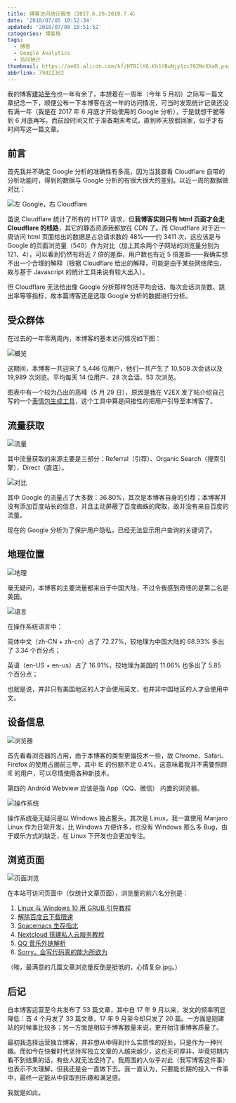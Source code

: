 ```yaml
---
title: 博客访问统计报告（2017.6.20-2018.7.4）
date: '2018/07/05 10:52:34'
updated: '2018/07/08 10:51:52'
categories: 博客栈
tags:
  - 博客
  - Google Analytics
  - 访问统计
thumbnail: https://ae01.alicdn.com/kf/HTB1lK6.Kh1YBuNjy1zc762NcXXaR.png
abbrlink: 790223d2
---
```


我的博客[建站至今](../4a17b156/)也一年有余了，本想着在一周年（今年 5 月初）之际写一篇文章纪念一下，顺便公布一下本博客在这一年的访问情况，可当时发现统计记录还没有满一年（我是在 2017 年 6 月底才开始使用的 Google 分析），于是就想干脆等到 6 月底再写。而前段时间又忙于准备期末考试，直到昨天放假回家，似乎才有时间写这一篇文章。

<!-- more -->

## 前言

首先我并不确定 Google 分析的准确性有多高，因为当我查看 Cloudflare 自带的分析功能时，得到的数据与 Google 分析的有很大很大的差别。以近一周的数据做对比：

![左 Google，右 Cloudflare](https://ae01.alicdn.com/kf/HTB1sonpB8mWBuNkSndV763sApXaO.png "左 Google，右 Cloudflare")

虽说 Cloudflare 统计了所有的 HTTP 请求，但**我博客实则只有 html 页面才会走 Cloudflare 的线路**，其它的静态资源我都放在 CDN 了。而 Cloudflare 对于近一周访问 html 页面给出的数据是占总请求数的 48%——约 3411 次，这应该是与 Google 的页面浏览量（540）作为对比（加上其余两个子网站的浏览量分别为 121、4），可以看到仍然有将近 7 倍的差距，用户数也有近 5 倍差距——我确实想不出一个合理的解释（根据 Cloudflare 给出的解释，可能是由于某些网络爬虫，故与基于 Javascript 的统计工具来说有较大出入）。

但 Cloudflare 无法给出像 Google 分析那样包括平均会话、每次会话浏览数、跳出率等等指标，故本篇博客还是选取 Google 分析的数据进行分析。

## 受众群体

在过去的一年零两周内，本博客的基本访问情况如下图：

![概览](https://ae01.alicdn.com/kf/HTB1RzYAKeOSBuNjy0Fd762DnVXaB.png)

这期间，本博客一共迎来了 5,446 位用户，他们一共产生了 10,508 次会话以及 19,989 次浏览。平均每天 14 位用户、28 次会话、53 次浏览。

图表中有一个较为凸出的高峰（5 月 29 日），原因是我在 V2EX 发了帖介绍自己写的一个[表情包生成工具](https://www.v2ex.com/t/458433#reply23)，这个工具中算是间接性的把用户引导至本博客了。

## 流量获取

![流量](https://ae01.alicdn.com/kf/HTB1.vYJKXuWBuNjSszb763S7FXaU.png)

其中流量获取的来源主要是三部分：Referral（引荐）、Organic Search（搜索引擎）、Direct（直连）。

![对比](https://ae01.alicdn.com/kf/HTB1VOjDtpooBKNjSZPh7632CXXaY.png)

其中 Google 的流量占了大多数：36.80%，其次是本博客自身的引荐；本博客并没有添加百度站长的信息，并且主动屏蔽了百度蜘蛛的爬取，故并没有来自百度的流量。

现在的 Google 分析为了保护用户隐私，已经无法显示用户查询的关键词了。

## 地理位置

![地理](https://ae01.alicdn.com/kf/HTB1BiGLB2iSBuNkSnhJ762DcpXak.png)

毫无疑问，本博客的主要流量都来自于中国大陆，不过令我感到奇怪的是第二名是美国。

![语言](https://ae01.alicdn.com/kf/HTB1jDv.Kh1YBuNjy1zc762NcXXaZ.png)

在操作系统语言中：

简体中文（zh-CN + zh-cn）占了 72.27%，较地理为中国大陆的 68.93% 多出了 3.34 个百分点；

英语（en-US + en-us）占了 16.91%，较地理为美国的 11.06% 也多出了 5.85 个百分点；

也就是说，并非只有美国地区的人才会使用英文，也并非中国地区的人才会使用中文。

## 设备信息

![浏览器](https://ae01.alicdn.com/kf/HTB1MG58jNtnkeRjSZSg760AuXXa4.png)

首先看看浏览器的占用，由于本博客的类型更偏技术一些，故 Chrome、Safari、Firefox 的使用占据前三甲，其中 IE 的份额不足 0.4%，这意味着我并不需要照顾 IE 的用户，可以尽情使用各种新技术。

第四的 Android Webview 应该是指 App（QQ、微信） 内置的浏览器。

![操作系统](https://ae01.alicdn.com/kf/HTB1koW2tOMnBKNjSZFC7600KFXaT.png)

操作系统毫无疑问是以 Windows 独占鳌头，其次是 Linux，我一直使用 Manjaro Linux 作为日常开发，比 Windows 方便许多，也没有 Windows 那么多 Bug，由于娱乐方式的缺乏，在 Linux 下开发也会更加专注。

## 浏览页面

![页面浏览](https://ae01.alicdn.com/kf/HTB1GsLSKk9WBuNjSspe761z5VXal.png)

在本站可访问页面中（仅统计文章页面），浏览量的前六名分别是：

1. [Linux 与 Windows 10 用 GRUB 引导教程](../ad42f575/)
2. [解除百度云下载限速](../cfd78fa9/)
3. [Spacemacs 生存指北](../2aa541e6/)
4. [Nextcloud 搭建私人云服务教程](../bf0413ac/)
5. [QQ 音乐外链解析](../72171293/)
6. [Sorry，会写代码真的能为所欲为](../8575e868/)

（唉，最满意的几篇文章浏览量反倒是挺低的，心情复杂.jpg。）

##  后记

自本博客运营至今共发布了 53 篇文章，其中自 17 年 9 月以来，发文的频率明显降低：首 4 个月发了 33 篇文章，17 年 9 月至今却只发了 20 篇。一方面是刚建站的时候事比较多；另一方面是相较于博客数量来说，更开始注重博客质量了。

最初我选择运营独立博客，并非想从中得到什么实质性的好处，只是作为一种兴趣。而如今在快餐时代坚持写独立文章的人越来越少，这也无可厚非，毕竟短期内看不到结果的话，有些人就无法坚持了。我周围的人似乎对此（我写博客这件事）也表示不太理解，但我还是会一直做下去。我一直认为，只要能长期的投入一件事中，最终一定能从中获取到乐趣和满足感。

我就是如此。
